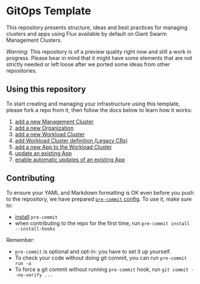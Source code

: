 # GitOps Template

This repository presents structure, ideas and best practices for managing clusters and apps
using Flux available by default on Giant Swarm Management Clusters.

*Warning:* This repository is of a preview quality right now and still a work in progress.
Please bear in mind that it might have some elements that are not strictly needed or left
loose after we ported some ideas from other repositories.

## Using this repository

To start creating and managing your infrastructure using this template, please
fork a repo from it, then follow the docs below to learn how it works:

1. [add a new Management Cluster](./docs/add_mc.md)
1. [add a new Organization](./docs/add_org.md)
1. [add a new Workload Cluster](./docs/add_wc.md)
1. [add Workload Cluster definition (Legacy CRs)](./docs/add_cluster_crs.md)
1. [add a new App to the Workload Cluster](./docs/add_appcr.md)
1. [update an existing App](./docs/update_appcr.md)
1. [enable automatic updates of an existing App](./docs/automatic_updates_appcr.md)

## Contributing

To ensure your YAML and Markdown formatting is OK even before you push to the repository,
we have prepared [`pre-commit` config](.pre-commit-config.yaml). To use it, make sure to:

- [install](https://pre-commit.com/#install) `pre-commit`
- when contributing to the repo for the first time, run `pre-commit install --install-hooks`

Remember:

- `pre-commit` is optional and opt-in: you have to set it up yourself.
- To check your code without doing git commit, you can run `pre-commit run -a`
- To force a git commit without running `pre-commit` hook, run `git commit --no-verify ...`
